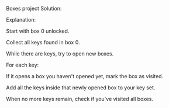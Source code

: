 Boxes project Solution:

Explanation:

Start with box 0 unlocked.

Collect all keys found in box 0.

While there are keys, try to open new boxes.

For each key:

If it opens a box you haven't opened yet, mark the box as visited.

Add all the keys inside that newly opened box to your key set.

When no more keys remain, check if you've visited all boxes.
